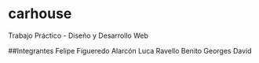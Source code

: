 # carhouse
Trabajo Práctico - Diseño y Desarrollo Web

##Integrantes
Felipe Figueredo Alarcón
Luca Ravello Benito
Georges David
